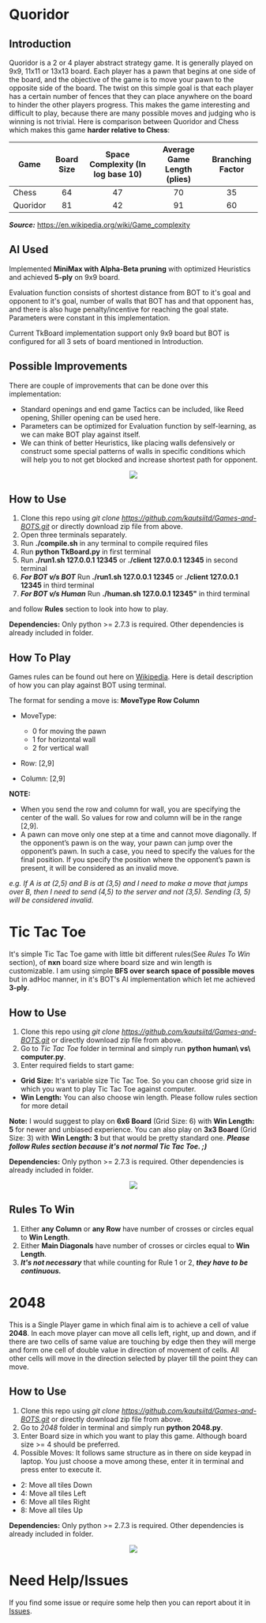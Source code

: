 # Quoridor

## Introduction

Quoridor is a 2 or 4 player abstract strategy game. It is generally played on 9x9, 11x11 or 13x13 board. Each player has a pawn that begins at one side of the board, and the objective of the game is to move your pawn to the opposite side of the board. The twist on this simple goal is that each player has a certain number of fences that they can place anywhere on the board to hinder the other players progress. This makes the game interesting and difficult to play, because there are many possible moves and judging who is winning is not trivial. Here is comparison between Quoridor and Chess which makes this game **harder relative to Chess**:

Game     | Board Size | Space Complexity (In log base 10) | Average Game Length (plies) | Branching Factor
-------- |:-----:|:----------------:|:-------------:|:---------:
Chess    | 64    | 47               | 70            | 35       
Quoridor | 81    | 42               | 91            | 60       

***Source:*** https://en.wikipedia.org/wiki/Game_complexity

## AI Used

Implemented **MiniMax with Alpha-Beta pruning** with optimized Heuristics and achieved **5-ply** on 9x9 board.

Evaluation function consists of shortest distance from BOT to it's goal and opponent to it's goal, number of walls that BOT has and that opponent has, and there is also huge penalty/incentive for reaching the goal state. Parameters were constant in this implementation.

Current TkBoard implementation support only 9x9 board but BOT is configured for all 3 sets of board mentioned in Introduction.

## Possible Improvements

There are couple of improvements that can be done over this implementation:

* Standard openings and end game Tactics can be included, like Reed opening, Shiller opening can be used here.
* Parameters can be optimized for Evaluation function by self-learning, as we can make BOT play against itself.
* We can think of better Heuristics, like placing walls defensively or construct some special patterns of walls in specific conditions which will help you to not get blocked and increase shortest path for opponent.

<p align="center">
<img src="GIFs/Quoridor.gif">
</p>

## How to Use

1. Clone this repo using *git clone https://github.com/kautsiitd/Games-and-BOTS.git* or directly download zip file from above.
2. Open three terminals separately.
3. Run **./compile.sh** in any terminal to compile required files
4. Run **python TkBoard.py** in first terminal
5. Run **./run1.sh 127.0.0.1 12345** or **./client 127.0.0.1 12345** in second terminal
6. ***For BOT v/s BOT*** Run **./run1.sh 127.0.0.1 12345** or **./client 127.0.0.1 12345** in third terminal
6. ***For BOT v/s Human*** Run **./human.sh 127.0.0.1 12345"** in third terminal

and follow **Rules** section to look into how to play.

**Dependencies:** Only python >= 2.7.3 is required. Other dependencies is already included in folder.

## How To Play
Games rules can be found out here on [Wikipedia](https://en.wikipedia.org/wiki/Quoridor). Here is detail description of how you can play against BOT using terminal.

The format for sending a move is: **MoveType Row Column**

  * MoveType:
    * 0 for moving the pawn
    * 1 for horizontal wall
    * 2 for vertical wall

  * Row: [2,9]
  * Column: [2,9]

  **NOTE:**
  * When you send the row and column for wall, you are specifying the center of the wall. So values for row and column will be in the range [2,9].
  * A pawn can move only one step at a time and cannot move diagonally. If the opponent’s pawn is on the way, your pawn can jump over the opponent’s pawn. In such a case, you need to specify the values for the final position. If you specify the position where the opponent’s pawn is present, it will be considered as an invalid move.

  *e.g. If A is at (2,5) and B is at (3,5) and I need to make a move that jumps over B, then I need to send (4,5) to the
  server and not (3,5). Sending (3, 5) will be considered invalid.*

# Tic Tac Toe

It's simple Tic Tac Toe game with little bit different rules(See *Rules To Win* section), of **nxn** board size where board size and win length is customizable. I am using simple **BFS over search space of possible moves** but in adHoc manner, in it's BOT's AI implementation which let me achieved **3-ply**.

## How to Use

1. Clone this repo using *git clone https://github.com/kautsiitd/Games-and-BOTS.git* or directly download zip file from above.
2. Go to *Tic Tac Toe* folder in terminal and simply run **python human\ vs\ computer.py**.
3. Enter required fields to start game:
  * **Grid Size:** It's variable size Tic Tac Toe. So you can choose grid size in which you want to play Tic Tac Toe against computer.
  * **Win Length:** You can also choose win length. Please follow rules section for more detail

**Note:** I would suggest to play on **6x6 Board** (Grid Size: 6) with **Win Length: 5** for newer and unbiased experience. You can also play on **3x3 Board** (Grid Size: 3) with **Win Length: 3** but that would be pretty standard one. ***Please follow Rules section because it's not normal Tic Tac Toe. ;)***

**Dependencies:** Only python >= 2.7.3 is required. Other dependencies is already included in folder.

<p align="center">
<img src="GIFs/Tic_Tac_Toe.gif">
</p>

## Rules To Win

1. Either **any Column** or **any Row** have number of crosses or circles equal to **Win Length**.
2. Either **Main Diagonals** have number of crosses or circles equal to **Win Length**.
3. ***It's not necessary*** that while counting for Rule 1 or 2, ***they have to be continuous.***

# 2048

This is a Single Player game in which final aim is to achieve a cell of value **2048**. In each move player can move all cells left, right, up and down, and if there are two cells of same value are touching by edge then they will merge and form one cell of double value in direction of movement of cells. All other cells will move in the direction selected by player till the point they can move.

## How to Use

1. Clone this repo using *git clone https://github.com/kautsiitd/Games-and-BOTS.git* or directly download zip file from above.
2. Go to *2048* folder in terminal and simply run **python 2048.py**.
3. Enter Board size in which you want to play this game. Although board size >= 4 should be preferred.
4. Possible Moves: It follows same structure as in there on side keypad in laptop. You just choose a move among these, enter it in terminal and press enter to execute it.

  * 2: Move all tiles Down
  * 4: Move all tiles Left
  * 6: Move all tiles Right
  * 8: Move all tiles Up

**Dependencies:** Only python >= 2.7.3 is required. Other dependencies is already included in folder.

<p align="center">
<img src="GIFs/2048.gif">
</p>

# Need Help/Issues

If you find some issue or require some help then you can report about it in [Issues](https://github.com/kautsiitd/Games-and-BOTS/issues).
